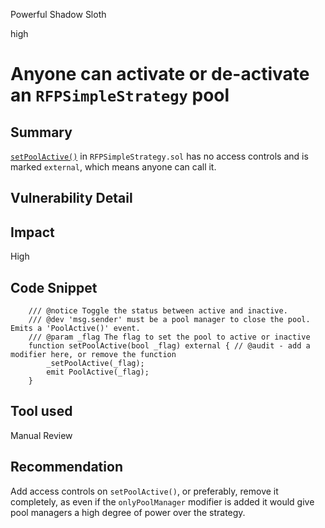 Powerful Shadow Sloth

high

# Anyone can activate or de-activate an `RFPSimpleStrategy` pool
## Summary

[`setPoolActive()`](https://github.com/allo-protocol/allo-v2/blob/851571c27df5c16f6586ece2a1cb6fd0acf04ec9/contracts/strategies/rfp-simple/RFPSimpleStrategy.sol#L219) in `RFPSimpleStrategy.sol` has no access controls and is marked `external`, which means anyone can call it.

## Vulnerability Detail

## Impact

High

## Code Snippet

```solidity
    /// @notice Toggle the status between active and inactive.
    /// @dev 'msg.sender' must be a pool manager to close the pool. Emits a 'PoolActive()' event.
    /// @param _flag The flag to set the pool to active or inactive
    function setPoolActive(bool _flag) external { // @audit - add a modifier here, or remove the function
        _setPoolActive(_flag);
        emit PoolActive(_flag);
    }
```


## Tool used

Manual Review

## Recommendation

Add access controls on `setPoolActive()`, or preferably, remove it completely, as even if the `onlyPoolManager` modifier is added it would give pool managers a high degree of power over the strategy.